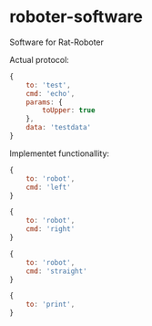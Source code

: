 roboter-software
================

Software for Rat-Roboter


Actual protocol:

```javascript
{
    to: 'test',
    cmd: 'echo',
    params: {
        toUpper: true
    },
    data: 'testdata'
}
```

Implementet functionallity:

```javascript
{
    to: 'robot',
    cmd: 'left'
}

{
    to: 'robot',
    cmd: 'right'
}

{
    to: 'robot',
    cmd: 'straight'
}

{
    to: 'print',
}
```
